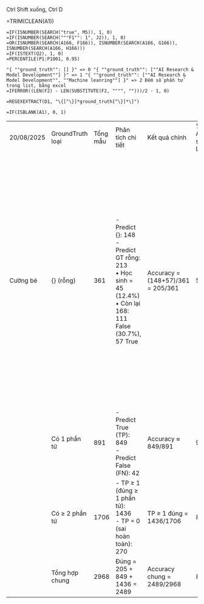 

Ctrl Shift xuống, Ctrl D


=TRIM(CLEAN(A1))



```
=IF(ISNUMBER(SEARCH("true", M5)), 1, 0)
=IF(ISNUMBER(SEARCH("""F1"": 1", J2)), 1, 0)
=OR(ISNUMBER(SEARCH(A166, F166)), ISNUMBER(SEARCH(A166, G166)), ISNUMBER(SEARCH(A166, H166)))
=IF(ISTEXT(Q2), 1, 0)
=PERCENTILE(P1:P1001, 0.95)
```



```
"{ ""ground_truth"": [] }" => 0 "{ ""ground_truth"": [""AI Research & Model Development""] }" => 1 "{ ""ground_truth"": [""AI Research & Model Development"", ""Machine leanring""] }" => 2 Đếm số phần tử trong list, bằng excel
=IFERROR((LEN(F2) - LEN(SUBSTITUTE(F2, """", "")))/2 - 1, 0)
```

```
=REGEXEXTRACT(D1, "\{[^\}]*ground_truth[^\}]*\]")
```

```
=IF(ISBLANK(A1), 0, 1)
```


|   |   |   |   |   |   |   |   |
|---|---|---|---|---|---|---|---|
|20/08/2025|GroundTruth loại|Tổng mẫu|Phân tích chi tiết|Kết quả chính|% Accuracy so với Loại|% Accuracy so với Tổng|Lý do|
|Cường bé|{} (rỗng)|361|- Predict {}: 148  <br>- Predict GT rỗng: 213  <br>• Học sinh = 45 (12.4%)  <br>• Còn lại 168: 111 False (30.7%), 57 True|Accuracy = (148+57)/361 = 205/361|56.70%|6.91%|1. Bổ sung lộ trình cho Role: Học sinh, Sinh viên. 2. Trường hợp False chủ yếu do:  <br>- Noise / chữ vô nghĩa (Gbb, Kkk, Beeeeee…)  <br>- Role không rõ hoặc quá chung chung (Nhân viên, Senior, Applicant…)  <br>- Sai domain / mapping lệch (Đầu bếp → BĐS)  <br>- Level học tập thay vì nghề (Sinh viên, Thực tập sinh, hs, Cấp 2…).|
||Có 1 phần tử|891|- Predict True (TP): 849  <br>- Predict False (FN): 42|Accuracy ≈ 849/891|95.30%|28.61%|Cần check kỹ để bổ sung thêm vào description.|
||Có ≥ 2 phần tử|1706|- TP ≥ 1 (đúng ≥ 1 phần tử): 1436  <br>- TP = 0 (sai hoàn toàn): 270|TP ≥ 1 đúng = 1436/1706|84.20%|48.38%|Các case này cũng cần check kỹ để bổ sung vào description.|
||Tổng hợp chung|2968|Đúng = 205 + 849 + 1436 = 2489|Accuracy chung = 2489/2968|83.80%|83.89%|—|
